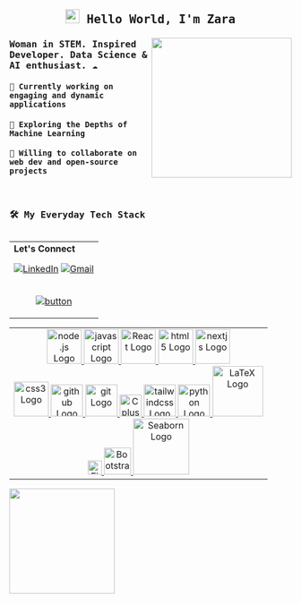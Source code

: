 ## <samp><p align="center"><img src="https://user-images.githubusercontent.com/42378118/110234147-e3259600-7f4e-11eb-95be-0c4047144dea.gif" width="25"/> Hello World, I'm Zara </p></samp>

<p align="right">
  <a target="_blank" href="https://github.com/user-attachments/assets/55707eaf-7ef6-4f01-b765-84efa02c54f3">
    <img align="right" src="https://github.com/user-attachments/assets/55707eaf-7ef6-4f01-b765-84efa02c54f3" width="250" />
  </a>
</p>

### <samp>Woman in STEM. Inspired Developer. Data Science & AI enthusiast. ☁️</p>

#### <samp>🎨 Currently working on engaging and dynamic applications</samp>
#### <samp>🌱 Exploring the Depths of Machine Learning</samp>
#### <samp>🔗 Willing to collaborate on web dev and open-source projects</samp>
<br />

### <samp>🛠️ My Everyday Tech Stack</samp>
<table align="right">
<tbody>
  <tr>
  <td>
    <b>Let's Connect</b>
    
[![LinkedIn](https://img.shields.io/badge/linkedin-%230077B5.svg?style=for-the-badge&logo=linkedin&logoColor=white)](https://www.linkedin.com/in/zarafarrukh)
[![Gmail](https://img.shields.io/badge/Gmail-D14836?style=for-the-badge&logo=gmail&logoColor=white)](mailto:zfausksa@gmail.com)
</tr>
  </td>
<tr>
  <td align="center">
    
[![button](https://readme-components.vercel.app/api?component=button&text=Website&fill=d47d9d&textfill=white&size=small)](https://zarafarrukh.github.io/)

  </td>
  
  </tr>
</tbody>
</table>
<table>
  <tbody>
    <tr>
      <td valign="top" width="100%">
        <div align="center">
          <a href="https://github.com/harish-sethuraman/readme-components">
            <img src="https://readme-components.vercel.app/api?component=logo&logo=node.js&text=false&textfill=68a063&fill=000" alt="node.js Logo" width="62"/>
            <img src="https://readme-components.vercel.app/api?component=logo&logo=javascript&text=false&fill=000&textfill=f0db4f" alt="javascript Logo" width="62"/>
            <img src="https://readme-components.vercel.app/api?component=logo&logo=react&text=false&animation=spin&textfill=61dafb&fill=000" alt="React Logo" width="62"/>
            <img src="https://readme-components.vercel.app/api?component=logo&logo=html5&text=false&fill=f06529" alt="html5 Logo" width="62"/>
            <img src="https://readme-components.vercel.app/api?component=logo&logo=next.js&text=false&fill=000&textfill=fff" alt="nextjs Logo" width="62"/> <br />
            <img src="https://readme-components.vercel.app/api?component=logo&logo=css3&text=false&fill=000&textfill=264de4" alt="css3 Logo" width="62"/>
            <img src="https://readme-components.vercel.app/api?component=logo&logo=github&text=false&fill=000&textfill=000" alt="github Logo" width="57"/>
            <img src="https://readme-components.vercel.app/api?component=logo&logo=git&text=false&fill=000&textfill=f34f29" alt="git Logo" width="57"/>
            <img src="https://upload.wikimedia.org/wikipedia/commons/1/18/ISO_C%2B%2B_Logo.svg" alt="Cplusplus Logo" width="39"/>
            <img src="https://readme-components.vercel.app/api?component=logo&logo=tailwindcss&text=false&fill=000&textfill=06b6d4" alt="tailwindcss Logo" width="57"/>
            <img src="https://cdn.jsdelivr.net/gh/devicons/devicon/icons/python/python-original.svg" alt="python Logo" width="57"/>
            <img src="https://readme-components.vercel.app/api?component=logo&logo=latex&fill=000&textfill=FFF" alt="LaTeX Logo" width="90"/> <br />
            <img src="https://upload.wikimedia.org/wikipedia/commons/3/33/Figma-logo.svg" alt="Figma Logo" width="25"/>
            <img src="https://readme-components.vercel.app/api?component=logo&logo=bootstrap&text=false&fill=000&textfill=fff" alt="Bootstrap Logo" width="48"/>
            <img src="https://seaborn.pydata.org/_static/logo-wide-lightbg.svg" alt="Seaborn Logo" width="100"/>
          </a>
        </div>
      </td>
    </tr>
  </tbody>
</table>

<a href="https://git.io/streak-stats">
  <img height=187.5 align="left" src="https://streak-stats.demolab.com/?user=zarafarrukh&hide_border=true&theme=dracula&border_radius=25"/>
</a>
